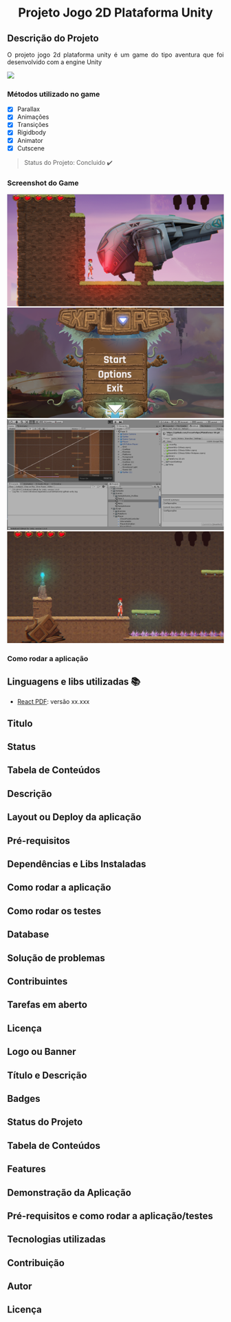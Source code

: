 
<h1 align="center"> Projeto Jogo 2D Plataforma Unity </h1>

## Descrição do Projeto
<p align="justify"> O projeto jogo 2d plataforma unity é um game do tipo aventura que foi desenvolvido com a engine Unity </p>
<img src="https://img.shields.io/static/v1?label=unity&message=engine&color=blue&style=for-the-badge&logo=UNITY"/>

### Métodos utilizado no game

- [X] Parallax
- [X] Animações
- [X] Transições
- [X] Rigidbody
- [X] Animator
- [X] Cutscene

> Status do Projeto: Concluido :heavy_check_mark:

### Screenshot do Game

<img src="https://github.com/CezarFelipe/2D-Platform-Game-Project-Unity/blob/documentation/image/1.PNG"/>
<img src="https://github.com/CezarFelipe/2D-Platform-Game-Project-Unity/blob/documentation/image/2.PNG"/>
<img src="https://github.com/CezarFelipe/2D-Platform-Game-Project-Unity/blob/documentation/image/3.PNG"/>
<img src="https://github.com/CezarFelipe/2D-Platform-Game-Project-Unity/blob/documentation/image/4.PNG"/>


### Como rodar a aplicação

## Linguagens e libs utilizadas :books:

- [React PDF](https://react-pdf.org/): versão xx.xxx 


## Titulo
## Status
## Tabela de Conteúdos
## Descrição
## Layout ou Deploy da aplicação
## Pré-requisitos
## Dependências e Libs Instaladas
## Como rodar a aplicação
## Como rodar os testes
## Database
## Solução de problemas
## Contribuintes
## Tarefas em aberto
## Licença

## Logo ou Banner
## Título e Descrição
## Badges
## Status do Projeto
## Tabela de Conteúdos
## Features
## Demonstração da Aplicação
## Pré-requisitos e como rodar a aplicação/testes
## Tecnologias utilizadas
## Contribuição
## Autor
## Licença



